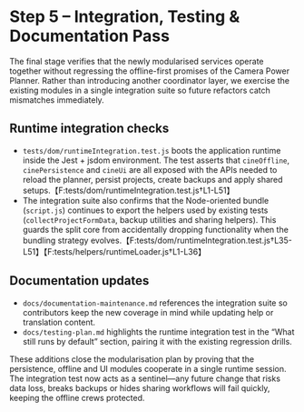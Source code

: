 # Step 5 – Integration, Testing & Documentation Pass

The final stage verifies that the newly modularised services operate together without
regressing the offline-first promises of the Camera Power Planner. Rather than introducing
another coordinator layer, we exercise the existing modules in a single integration suite so
future refactors catch mismatches immediately.

## Runtime integration checks

* `tests/dom/runtimeIntegration.test.js` boots the application runtime inside the
  Jest + jsdom environment. The test asserts that `cineOffline`, `cinePersistence` and
  `cineUi` are all exposed with the APIs needed to reload the planner, persist projects,
  create backups and apply shared setups.【F:tests/dom/runtimeIntegration.test.js†L1-L51】
* The integration suite also confirms that the Node-oriented bundle (`script.js`) continues to
  export the helpers used by existing tests (`collectProjectFormData`, backup utilities and
  sharing helpers). This guards the split core from accidentally dropping functionality when
  the bundling strategy evolves.【F:tests/dom/runtimeIntegration.test.js†L35-L51】【F:tests/helpers/runtimeLoader.js†L1-L36】

## Documentation updates

* `docs/documentation-maintenance.md` references the integration suite so contributors keep
  the new coverage in mind while updating help or translation content.
* `docs/testing-plan.md` highlights the runtime integration test in the “What still runs by
  default” section, pairing it with the existing regression drills.

These additions close the modularisation plan by proving that the persistence, offline and
UI modules cooperate in a single runtime session. The integration test now acts as a
sentinel—any future change that risks data loss, breaks backups or hides sharing workflows
will fail quickly, keeping the offline crews protected.
